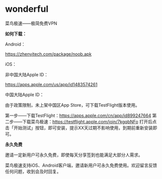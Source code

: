# wonderful
菜鸟极速——极简免费VPN

**如何下载：**

Android：

https://zhenyitech.com/package/noob.apk

iOS：

非中国大陆Apple ID：

https://apps.apple.com/us/app/id1483574261

中国大陆Apple ID：

由于政策限制，未上架中国区App Store，可下载TestFlight版本使用。

第一步——下载TestFlight：https://apps.apple.com/cn/app/id899247664 
第二步——下载菜鸟极速：https://testflight.apple.com/join/7kgqbNFo 打开后点击「开始测试」按钮，即可安装，提示XX天过期不影响使用，到期前重新安装即可。

**永久免费**

邀请一定新用户可永久免费，即使每天分享签到也能满足大部分人需求。

菜鸟极速支持iOS、Android客户端，邀请新用户可永久免费使用。欢迎留言反馈任何问题，收到会及时回复。
